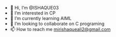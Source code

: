 - 👋 Hi, I’m @ISHAQUE03
- 👀 I’m interested in CP  
- 🌱 I’m currently learning AIML
- 💞️ I’m looking to collaborate on C programing
- 📫 How to reach me mirishaqueali2@gmail.com

<!---
ISHAQUE03/ISHAQUE03 is a ✨ special ✨ repository because its `README.md` (this file) appears on your GitHub profile.
You can click the Preview link to take a look at your changes.
--->
